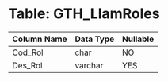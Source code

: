 # Table: GTH_LlamRoles

| Column Name | Data Type | Nullable |
|-------------|-----------|----------|
| Cod_Rol | char | NO |
| Des_Rol | varchar | YES |
